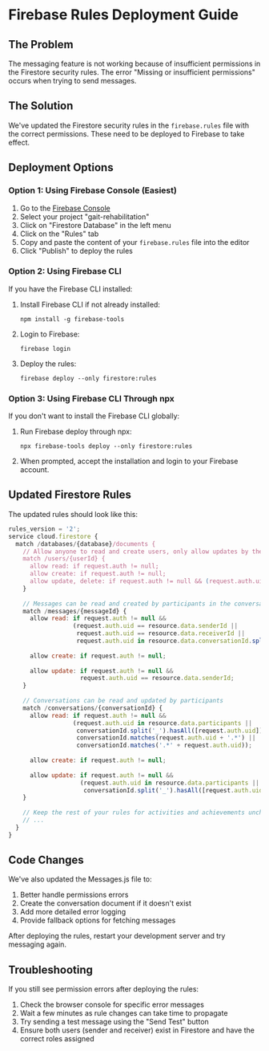 # Firebase Rules Deployment Guide

## The Problem
The messaging feature is not working because of insufficient permissions in the Firestore security rules. The error "Missing or insufficient permissions" occurs when trying to send messages.

## The Solution
We've updated the Firestore security rules in the `firebase.rules` file with the correct permissions. These need to be deployed to Firebase to take effect.

## Deployment Options

### Option 1: Using Firebase Console (Easiest)
1. Go to the [Firebase Console](https://console.firebase.google.com/)
2. Select your project "gait-rehabilitation"
3. Click on "Firestore Database" in the left menu
4. Click on the "Rules" tab
5. Copy and paste the content of your `firebase.rules` file into the editor
6. Click "Publish" to deploy the rules

### Option 2: Using Firebase CLI
If you have the Firebase CLI installed:

1. Install Firebase CLI if not already installed:
   ```
   npm install -g firebase-tools
   ```

2. Login to Firebase:
   ```
   firebase login
   ```

3. Deploy the rules:
   ```
   firebase deploy --only firestore:rules
   ```

### Option 3: Using Firebase CLI Through npx
If you don't want to install the Firebase CLI globally:

1. Run Firebase deploy through npx:
   ```
   npx firebase-tools deploy --only firestore:rules
   ```
   
2. When prompted, accept the installation and login to your Firebase account.

## Updated Firestore Rules

The updated rules should look like this:

```javascript
rules_version = '2';
service cloud.firestore {
  match /databases/{database}/documents {
    // Allow anyone to read and create users, only allow updates by the user or an admin
    match /users/{userId} {
      allow read: if request.auth != null;
      allow create: if request.auth != null;
      allow update, delete: if request.auth != null && (request.auth.uid == userId || get(/databases/$(database)/documents/users/$(request.auth.uid)).data.role == 'admin');
    }
    
    // Messages can be read and created by participants in the conversation
    match /messages/{messageId} {
      allow read: if request.auth != null && 
                  (request.auth.uid == resource.data.senderId || 
                   request.auth.uid == resource.data.receiverId ||
                   request.auth.uid in resource.data.conversationId.split('_'));
                   
      allow create: if request.auth != null;
      
      allow update: if request.auth != null && 
                    request.auth.uid == resource.data.senderId;
    }
    
    // Conversations can be read and updated by participants
    match /conversations/{conversationId} {
      allow read: if request.auth != null && 
                  (request.auth.uid in resource.data.participants ||
                   conversationId.split('_').hasAll([request.auth.uid]) ||
                   conversationId.matches(request.auth.uid + '.*') || 
                   conversationId.matches('.*' + request.auth.uid));
                  
      allow create: if request.auth != null;
      
      allow update: if request.auth != null && 
                    (request.auth.uid in resource.data.participants ||
                     conversationId.split('_').hasAll([request.auth.uid]));
    }
    
    // Keep the rest of your rules for activities and achievements unchanged
    // ...
  }
}
```

## Code Changes

We've also updated the Messages.js file to:
1. Better handle permissions errors
2. Create the conversation document if it doesn't exist
3. Add more detailed error logging
4. Provide fallback options for fetching messages

After deploying the rules, restart your development server and try messaging again.

## Troubleshooting
If you still see permission errors after deploying the rules:
1. Check the browser console for specific error messages
2. Wait a few minutes as rule changes can take time to propagate
3. Try sending a test message using the "Send Test" button
4. Ensure both users (sender and receiver) exist in Firestore and have the correct roles assigned 